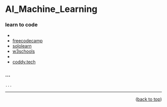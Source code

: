<a name="topage"></a>

# AI_Machine_Learning

### learn to code 

*
* [freecodecamp](https://www.freecodecamp.org/)
* [sololearn](https://www.sololearn.com/)
* [w3schools](https://www.w3schools.com/)
* 
* [coddy.tech](https://coddy.tech)


### ...
```
...
```

-----


<p align="right">(<a href="#topage">back to top</a>)</p>
<br/>
<br/>

